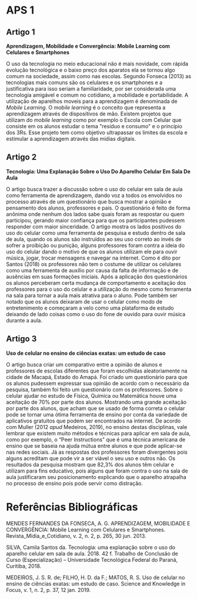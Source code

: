 # APS 1

## Artigo 1
**Aprendizagem, Mobilidade e Convergência: Mobile Learning com Celulares e Smartphones**

  O uso da tecnologia no meio educacional não é mais novidade, com rápida evolução tecnológica e o baixo preço dos aparatos ela se tornou algo comum na sociedade, assim como nas escolas. Segundo Fonseca (2013) as tecnologias mais comuns são os celulares e os smartphones e a justificativa para isso seriam a familiaridade, por ser considerada uma tecnologia amigável e comum no cotidiano, a mobilidade e portabilidade. A utilização de aparelhos moveis para a aprendizagem é denominada de *Mobile Learning*. O *mobile learning* é o conceito que representa a aprendizagem através de dispositivos de mão. Existem projetos que utilizam do *mobile learning* como por exemplo o Escola com Celular que consiste em os alunos estudar o tema "resíduo e consumo" e o princípio dos 3Rs. Esse projeto tem como objetivo ultrapassar os limites da escola e estimular a aprendizagem através das mídias digitais.
  
## Artigo 2
**Tecnologia: Uma Explanação Sobre o Uso Do Aparelho Celular Em Sala De Aula**

  O artigo busca trazer a discussão sobre o uso do celular em sala de aula como ferramenta de aprendizagem, dando voz a todos os envolvidos no processo através de um questionário que busca mostrar a opinião e pensamento dos alunos, professores e pais. O questionário é feito de forma anônima onde nenhum dos lados sabe quais foram as respostar ou quem participou, gerando maior confiança para que os participantes pudessem responder com maior sinceridade. O artigo mostra os lados positivos do uso do celular como uma ferramenta de pesquisa e estudo dentro de sala de aula, quando os alunos são instruídos ao seu uso correto ao invés de sofrer a proibição ou punição, alguns professores foram contra a ideia do uso do celular dando o motivo de que os alunos utilizam ele para ouvir música, jogar, trocar mensagens e navegar na internet. Como é dito por Santos (2018) os professores não tem o costume de utilizar os celulares como uma ferramenta de auxílio por causa da falta de informação e de ausências em suas formações iniciais. Após a aplicação dos questionários os alunos perceberam certa mudança de comportamento e aceitação dos professores para o uso do celular e a utilização do mesmo como ferramenta na sala para tornar a aula mais atrativa para o aluno. Pode também ser notado que os alunos deixaram de usar o celular como modo de entretenimento e começaram a velo como uma plataforma de estudo deixando de lado coisas como o uso do fone de ouvido para ouvir música durante a aula.
  
## Artigo 3
**Uso de celular no ensino de ciências exatas: um estudo de caso**

  O artigo busca criar um comparativo entre a opinião de alunos e professores de escolas diferentes que foram escolhidas aleatoriamente na cidade de Macapá, Estado do Amapá. Foi criado um questionário para que os alunos pudessem expressar sua opinião de acordo com o necessário da pesquisa, também foi feito um questionário com os professores. Sobre o celular ajudar no estudo de Física, Química ou Matemática houve uma aceitação de 70% por parte dos alunos. Mostrando uma grande aceitação por parte dos alunos, que acham que se usado de forma correta o celular pode se tornar uma ótima ferramenta de ensino por conta da variedade de aplicativos gratuitos que podem ser encontrados na internet. De acordo com Muller (2012 *apud* Medeiros, 2019), no ensino destas disciplinas, vale lembrar que existem muito métodos e técnicas para aplicar em sala de aula, como por exemplo, o “Peer Instructions” que é uma técnica americana de ensino que se baseia na ajuda mútua entre alunos e que pode aplicar-se nas redes sociais. Já as respostas dos professores foram divergentes pois alguns acreditam que pode vir a ser viável o seu uso e outros não. Os resultados da pesquisa mostram que 82,3% dos alunos têm celular e utilizam para fins educativo, pois alguns que foram contra o uso na sala de aula justificaram seu posicionamento explicando que o aparelho atrapalha no processo de ensino pois pode servir como distração.
  
# Referências Bibliográficas

MENDES FERNANDES DA FONSECA, A. G. APRENDIZAGEM, MOBILIDADE E CONVERGÊNCIA: Mobile Learning com Celulares e Smartphones. Revista_Mídia_e_Cotidiano, v. 2, n. 2, p. 265, 30 jun. 2013.

SILVA, Camila Santos da. Tecnologia: uma explanação sobre o uso do aparelho celular em sala de aula. 2018. 42 f. Trabalho de Conclusão de Curso (Especialização) – Universidade Tecnológica Federal do Paraná, Curitiba, 2018.

MEDEIROS, J. S. R. de; FILHO, H. D. da F.; MATOS, R. S. Uso de celular no ensino de ciências exatas: um estudo de caso. Science and Knowledge in Focus, v. 1, n. 2, p. 37, 12 jan. 2019.
